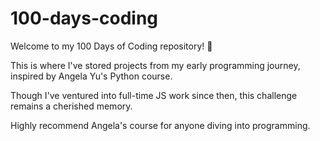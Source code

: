 # 100-days-coding

Welcome to my 100 Days of Coding repository! 🐍

This is where I've stored projects from my early programming journey, inspired by Angela Yu's Python course. 

Though I've ventured into full-time JS work since then, this challenge remains a cherished memory. 

Highly recommend Angela's course for anyone diving into programming.

